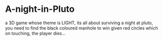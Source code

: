 # A-night-in-Pluto
a 3D game whose theme is LIGHT, its all about surviving a night at pluto, you need to find the black coloured manhole to win given red circles which on touching, the player dies...
